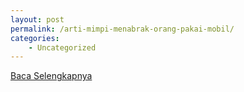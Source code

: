 ```yaml
---
layout: post
permalink: /arti-mimpi-menabrak-orang-pakai-mobil/
categories:
    - Uncategorized
---
```


[Baca Selengkapnya](/01)